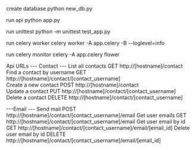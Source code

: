 create database
python new_db.py

run api
python app.py

run unittest
python -m unittest test_app.py

run celery worker
celery worker -A app.celery -B --loglevel=info

run celery monitor
celery -A app.celery flower

Api URLs
--- Contact ---
List all contacts 				GET		http://[hostname]/contact						
Find a contact by username 		GET		http://[hostname]/contact/[contact_username]	
Create a new contact 			POST	http://[hostname]/contact						
Update a contact 				PUT		http://[hostname]/contact/[contact_username]	
Delete a contact 				DELETE	http://[hostname]/contact/[contact_username]

---Email ---
Send mail						POST	http://[hostname]/contact/[contact_username]/email
Get user emails			 		GET		http://[hostname]/contact/[contact_username]/email
Get user email by id 			GET		http://[hostname]/contact/[contact_username]/email/[email_id]
Delete user email by id 		DELETE	http://[hostname]/contact/[contact_username]/email/[email_id]
